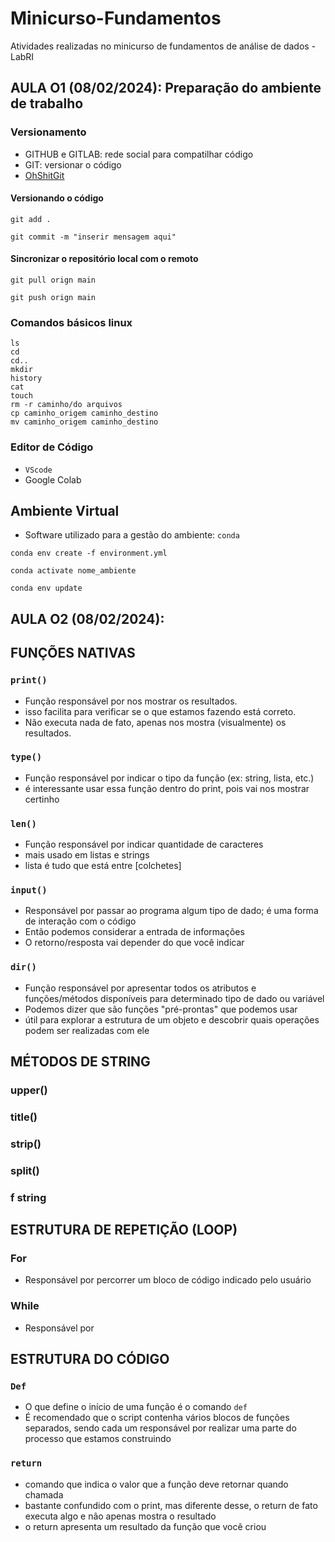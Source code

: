 # Minicurso-Fundamentos
Atividades realizadas no minicurso de fundamentos de análise de dados - LabRI

## AULA O1 (08/02/2024): Preparação do ambiente de trabalho

### Versionamento

- GITHUB e GITLAB: rede social para compatilhar código
- GIT: versionar o código
- [OhShitGit](https://ohshitgit.com/pt_br/swears/)

#### Versionando o código
  
  ```
  git add .
  ```

  ```
  git commit -m "inserir mensagem aqui"
  ```

#### Sincronizar o repositório local com o remoto

  ```
  git pull orign main
  ```

  ```
  git push orign main
  ```

### Comandos básicos linux

```
ls
cd
cd..
mkdir
history
cat
touch
rm -r caminho/do arquivos
cp caminho_origem caminho_destino
mv caminho_origem caminho_destino

```

### Editor de Código

- `VScode`
- Google Colab

## Ambiente Virtual

- Software utilizado para a gestão do ambiente: `conda`

```
conda env create -f environment.yml 
```

```
conda activate nome_ambiente
```

```
conda env update
```

## AULA O2 (08/02/2024): 
## FUNÇÕES NATIVAS

### `print()`
- Função responsável por nos mostrar os resultados.
- isso facilita para verificar se o que estamos fazendo está correto.
- Não executa nada de fato, apenas nos mostra (visualmente) os resultados.

### `type()`
- Função responsável por indicar o tipo da função (ex: string, lista, etc.)
- é interessante usar essa função dentro do print, pois vai nos mostrar certinho 

### `len()`
- Função responsável por indicar quantidade de caracteres
- mais usado em listas e strings
- lista é tudo que está entre [colchetes]

### `input()`
- Responsável por passar ao programa algum tipo de dado; é uma forma de interação com o código
- Então podemos considerar a entrada de informações
- O retorno/resposta vai depender do que você indicar 

### `dir()`
- Função responsável por apresentar todos os atributos e funções/métodos disponíveis para determinado tipo de dado ou variável
- Podemos dizer que são funções "pré-prontas" que podemos usar
- útil para explorar a estrutura de um objeto e descobrir quais operações podem ser realizadas com ele

## MÉTODOS DE STRING

### upper()
### title()
### strip()
### split()
### f string

## ESTRUTURA DE REPETIÇÃO (LOOP)

### For
- Responsável por percorrer um bloco de código indicado pelo usuário

### While
- Responsável por

## ESTRUTURA DO CÓDIGO
### `Def`
- O que define o início de uma função é o comando `def`
- É recomendado que o script contenha vários blocos de funções separados, sendo cada um responsável por realizar uma parte do processo que estamos construindo

### `return`
- comando que indica o valor que a função deve retornar quando chamada
- bastante confundido com o print, mas diferente desse, o return de fato executa algo e não apenas mostra o resultado
- o return apresenta um resultado da função que você criou
